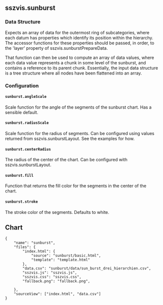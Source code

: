 ## sszvis.sunburst

### Data Structure

Expects an array of data for the outermost ring of subcategories, where each datum has properties which identify its position within the hierarchy. The accessor functions for these properties should be passed, in order, to the 'layer' property of sszvis.sunburstPrepareData.

That function can then be used to compute an array of data values, where each data value represents a chunk in some level of the sunburst, and contains a reference to its parent chunk. Essentially, the input data structure is a tree structure where all nodes have been flattened into an array.

### Configuration

#### `sunburst.angleScale`

Scale function for the angle of the segments of the sunburst chart. Has a sensible default.

#### `sunburst.radiusScale`

Scale function for the radius of segments. Can be configured using values returned from sszvis.sunburstLayout. See the examples for how.

#### `sunburst.centerRadius`

The radius of the center of the chart. Can be configured with sszvis.sunburstLayout.

#### `sunburst.fill`

Function that returns the fill color for the segments in the center of the chart.

#### `sunburst.stroke`

The stroke color of the segments. Defaults to white.

## Chart

```project
{
    "name": "sunburst",
    "files": {
        "index.html": {
            "source": "sunburst/basic.html",
            "template": "template.html"
        },
        "data.csv": "sunburst/data/sun_burst_drei_hierarchien.csv",
        "sszvis.js": "sszvis.js",
        "sszvis.css": "sszvis.css",
        "fallback.png": "fallback.png",

    },
    "sourceView": ["index.html", "data.csv"]
}
```
